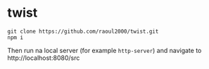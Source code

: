 # twist

```
git clone https://github.com/raoul2000/twist.git
npm i
```

Then run na local server (for example `http-server`) and navigate to http://localhost:8080/src

